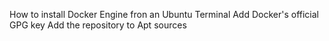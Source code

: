 How to install Docker Engine fron an Ubuntu Terminal
Add Docker's official GPG key
Add the repository to Apt sources
